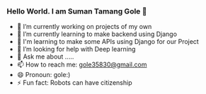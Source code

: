 ### Hello World. I am Suman Tamang Gole 👋

- 🔭 I’m currently working on projects of my own
- 🌱 I’m currently learning to make backend using Django
- 🤔 I'm learning to make some APIs using Django for our Project
- 🤔 I’m looking for help with Deep learning
- 💬 Ask me about .....
- 📫 How to reach me: gole35830@gmail.com
- 😄 Pronoun: gole:)
- ⚡ Fun fact: Robots can have citizenship




